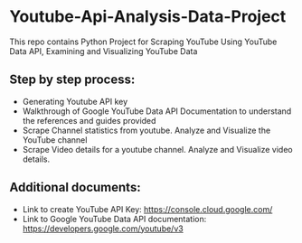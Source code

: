 # Youtube-Api-Analysis-Data-Project
This repo contains Python Project for Scraping YouTube Using YouTube Data API, Examining and Visualizing YouTube Data

## Step by step process:
- Generating Youtube API key
- Walkthrough of Google YouTube Data API Documentation to understand the references and guides provided
- Scrape Channel statistics from youtube. Analyze and Visualize the YouTube channel
- Scrape Video details for a youtube channel. Analyze and Visualize video details.

## Additional documents:
- Link to create YouTube API Key: https://console.cloud.google.com/
- Link to Google YouTube Data API documentation: https://developers.google.com/youtube/v3
